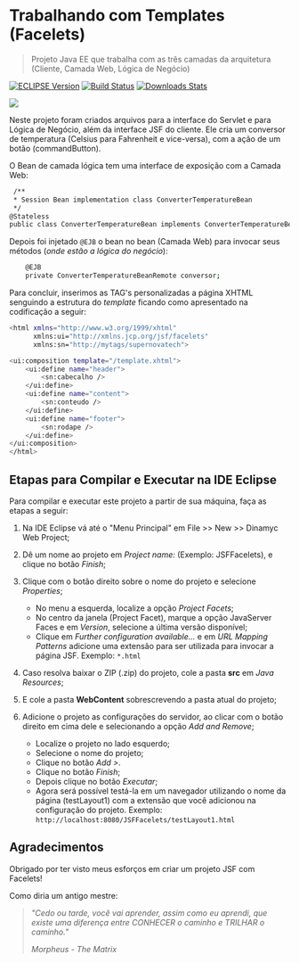 # Trabalhando com Templates (Facelets)
> Projeto Java EE que trabalha com as três camadas da arquitetura (Cliente, Camada Web, Lógica de Negócio)

[![ECLIPSE Version][ECLIPSE-image]][ECLIPSE-url]
[![Build Status][ECLIPSE-gpl]][ECLIPSE-url]
[![Downloads Stats][ECLIPSE-downloads]][ECLIPSE-url]

![](https://www.eclipse.org/eclipse.org-common/themes/solstice/public/images/logo/eclipse-foundation-white-orange.svg?w=283)  


Neste projeto foram criados arquivos para a interface do Servlet e para Lógica de Negócio, além da interface JSF do cliente.
Ele cria um conversor de temperatura (Celsius para Fahrenheit e vice-versa), com a ação de um botão (commandButton). 

O Bean de camada lógica tem uma interface de exposição com a Camada Web:

```sh
 /**
 * Session Bean implementation class ConverterTemperatureBean
 */
@Stateless
public class ConverterTemperatureBean implements ConverterTemperatureBeanRemote {
```  

Depois foi injetado `@EJB` o bean no bean (Camada Web) para invocar seus métodos (*onde estão a lógica do negócio*):

```sh
	@EJB
	private ConverterTemperatureBeanRemote conversor;
```

Para concluir, inserimos as TAG's personalizadas a página XHTML senguindo a estrutura do *template* ficando como apresentado na codificação a seguir:

```sh
<html xmlns="http://www.w3.org/1999/xhtml"
	  xmlns:ui="http://xmlns.jcp.org/jsf/facelets"
	  xmlns:sn="http://mytags/supernovatech">

<ui:composition template="/template.xhtml">
	<ui:define name="header">
		<sn:cabecalho />	    
	</ui:define>
	<ui:define name="content">
	    <sn:conteudo />
	</ui:define>
	<ui:define name="footer">
	    <sn:rodape />
	</ui:define>
</ui:composition>
</html>
```

## Etapas para Compilar e Executar na IDE Eclipse

Para compilar e executar este projeto a partir de sua máquina, faça as etapas a seguir:

1. Na IDE Eclipse vá até o "Menu Principal" em File >> New >> Dinamyc Web Project;

2. Dê um nome ao projeto em *Project name:* (Exemplo: JSFFacelets), e clique no botão *Finish*;

3. Clique com o botão direito sobre o nome do projeto e selecione *Properties*;
	* No menu a esquerda, localize a opção *Project Facets*;
	* No centro da janela (Project Facet), marque a opção JavaServer Faces e em *Version*, selecione a última versão disponível;
	* Clique em *Further configuration available...* e em *URL Mapping Patterns* adicione uma extensão para ser utilizada para invocar a página JSF. Exemplo: `*.html`
	

3. Caso resolva baixar o ZIP (.zip) do projeto, cole a pasta **src** em *Java Resources*;

4. E cole a pasta **WebContent** sobrescrevendo a pasta atual do projeto;

5. Adicione o projeto as configurações do servidor, ao clicar com o botão direito em cima dele e selecionando a opção *Add and Remove*;
	* Localize o projeto no lado esquerdo;
	* Selecione o nome do projeto;
	* Clique no botão *Add >*.
	* Clique no botão *Finish*;
	* Depois clique no botão *Executar*;
	* Agora será possível testá-la em um navegador utilizando o nome da página (testLayout1) com a extensão que você adicionou na configuração do projeto. Exemplo: `http://localhost:8080/JSFFacelets/testLayout1.html`

## Agradecimentos

Obrigado por ter visto meus esforços em criar um projeto JSF com Facelets!

Como diria um antigo mestre:
> *"Cedo ou tarde, você vai aprender, assim como eu aprendi, que existe uma diferença entre CONHECER o caminho e TRILHAR o caminho."*
>
> *Morpheus - The Matrix*

[ECLIPSE-image]: https://img.shields.io/eclipse-marketplace/v/notepad4e?style=plastic
[ECLIPSE-url]: https://www.eclipse.org/ide/
[ECLIPSE-downloads]: https://img.shields.io/eclipse-marketplace/dm/notepad4e?style=plastic
[ECLIPSE-gpl]: https://img.shields.io/eclipse-marketplace/l/notepad4e?style=plastic
[wiki]: https://github.com/seunome/seuprojeto/wiki